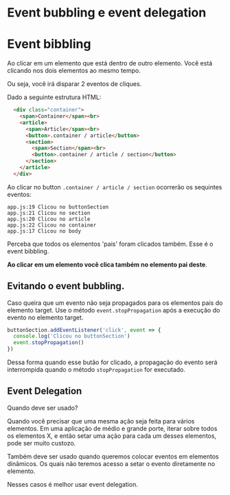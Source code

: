 # Event bubbling e event delegation

# Event bibbling

Ao clicar em um elemento que está dentro de outro elemento.
Você está clicando nos dois elementos ao mesmo tempo.

Ou seja, você irá disparar 2 eventos de cliques.

Dado a seguinte estrutura HTML:

```html
  <div class="container">
    <span>Container</span><br>
    <article>
      <span>Article</span><br>
      <button>.container / article</button>
      <section>
        <span>Section</span><br>
        <button>.container / article / section</button>
      </section>
    </article>
  </div>
```

Ao clicar no button `.container / article / section` ocorrerão
os sequintes eventos:

```log
app.js:19 Clicou no buttonSection
app.js:21 Clicou no section
app.js:20 Clicou no article
app.js:22 Clicou no container
app.js:17 Clicou no body
```

Perceba que todos os elementos 'pais' foram clicados também. Esse é o event bibbling.

**Ao clicar em um elemento você clica também no elemento pai deste**.

## Evitando o event bubbling.

Caso queira que um evento não seja propagados para os elementos
pais do elemento target. Use o método `event.stopPropagation`
após a execução do evento no elemento target.

```js
buttonSection.addEventListener('click', event => {
  console.log('Clicou no buttonSection')
  event.stopPropagation()
})
```

Dessa forma quando esse butão for clicado, a propagação do evento será
interrompida quando o método `stopPropagation` for executado.

## Event Delegation

Quando deve ser usado?

Quando você precisar que uma mesma ação seja feita para vários elementos.
Em uma aplicação de médio e grande porte, iterar sobre todos os elementos
X, e então setar uma ação para cada um desses elementos, pode ser muito
custozo. 

Também deve ser usado quando queremos colocar eventos em elementos
dinâmicos. Os quais não teremos acesso a setar o evento diretamente no elemento.

Nesses casos é melhor usar event delegation.